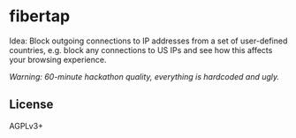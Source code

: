 # fibertap

Idea: Block outgoing connections to IP addresses from a set of user-defined countries, e.g. block any connections to US IPs and see how this affects your browsing experience.

*Warning: 60-minute hackathon quality, everything is hardcoded and ugly.*

## License

AGPLv3+
